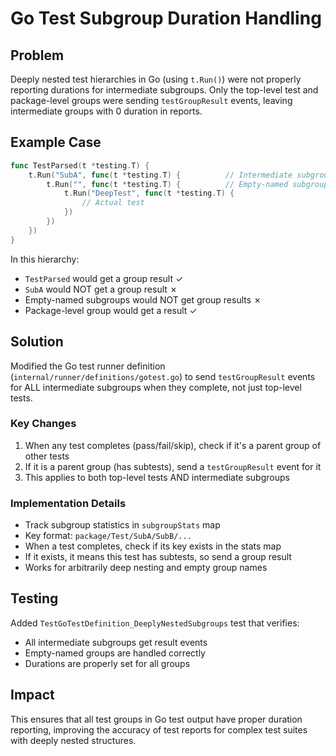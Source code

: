 # Go Test Subgroup Duration Handling

## Problem
Deeply nested test hierarchies in Go (using `t.Run()`) were not properly reporting durations for intermediate subgroups. Only the top-level test and package-level groups were sending `testGroupResult` events, leaving intermediate groups with 0 duration in reports.

## Example Case
```go
func TestParsed(t *testing.T) {
    t.Run("SubA", func(t *testing.T) {          // Intermediate subgroup
        t.Run("", func(t *testing.T) {          // Empty-named subgroup
            t.Run("DeepTest", func(t *testing.T) {
                // Actual test
            })
        })
    })
}
```

In this hierarchy:
- `TestParsed` would get a group result ✓
- `SubA` would NOT get a group result ✗
- Empty-named subgroups would NOT get group results ✗
- Package-level group would get a result ✓

## Solution
Modified the Go test runner definition (`internal/runner/definitions/gotest.go`) to send `testGroupResult` events for ALL intermediate subgroups when they complete, not just top-level tests.

### Key Changes
1. When any test completes (pass/fail/skip), check if it's a parent group of other tests
2. If it is a parent group (has subtests), send a `testGroupResult` event for it
3. This applies to both top-level tests AND intermediate subgroups

### Implementation Details
- Track subgroup statistics in `subgroupStats` map
- Key format: `package/Test/SubA/SubB/...`
- When a test completes, check if its key exists in the stats map
- If it exists, it means this test has subtests, so send a group result
- Works for arbitrarily deep nesting and empty group names

## Testing
Added `TestGoTestDefinition_DeeplyNestedSubgroups` test that verifies:
- All intermediate subgroups get result events
- Empty-named groups are handled correctly
- Durations are properly set for all groups

## Impact
This ensures that all test groups in Go test output have proper duration reporting, improving the accuracy of test reports for complex test suites with deeply nested structures.